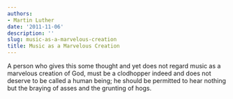 ```yaml
---
authors:
- Martin Luther
date: '2011-11-06'
description: ''
slug: music-as-a-marvelous-creation
title: Music as a Marvelous Creation
---
```

A person who gives this some thought and yet does not regard music as a marvelous creation of God, must be a clodhopper indeed and does not deserve to be called a human being; he should be permitted to hear nothing but the braying of asses and the grunting of hogs.



